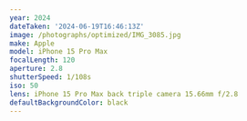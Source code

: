 ```yaml
---
year: 2024
dateTaken: '2024-06-19T16:46:13Z'
image: /photographs/optimized/IMG_3085.jpg
make: Apple
model: iPhone 15 Pro Max
focalLength: 120
aperture: 2.8
shutterSpeed: 1/108s
iso: 50
lens: iPhone 15 Pro Max back triple camera 15.66mm f/2.8
defaultBackgroundColor: black
---
```

